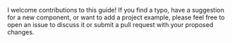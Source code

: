I welcome contributions to this guide! If you find a typo, have a suggestion for a new component, or want to add a project example, please feel free to open an issue to discuss it or submit a pull request with your proposed changes.
